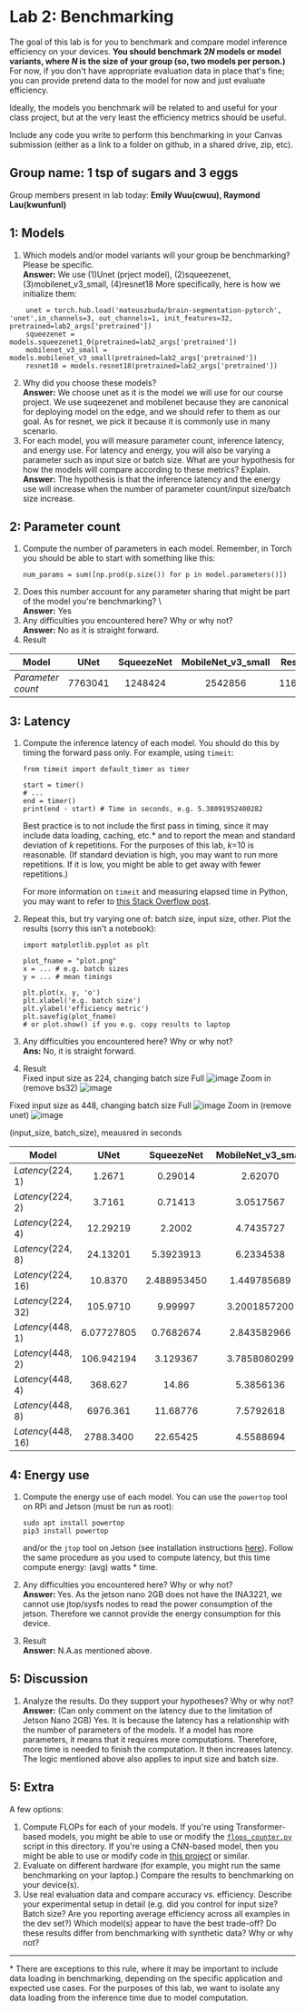 Lab 2: Benchmarking
===
The goal of this lab is for you to benchmark and compare model inference efficiency on your devices. **You should benchmark 2*N* models or model variants, where *N* is the size of your group (so, two models per person.)** For now, if you don't have appropriate evaluation data in place that's fine; you can provide pretend data to the model for now and just evaluate efficiency.

Ideally, the models you benchmark will be related to and useful for your class project, but at the very least the efficiency metrics should be useful.

Include any code you write to perform this benchmarking in your Canvas submission (either as a link to a folder on github, in a shared drive, zip, etc).

Group name: 1 tsp of sugars and 3 eggs
---
Group members present in lab today: <b>Emily Wuu(cwuu), Raymond Lau(kwunfunl)</b>


1: Models
----
1. Which models and/or model variants will your group be benchmarking? Please be specific.<br/>
<b>Answer:</b> We use (1)Unet (prject model), (2)squeezenet, (3)mobilenet_v3_small, (4)resnet18
More specifically, here is how we initialize them:
```
    unet = torch.hub.load('mateuszbuda/brain-segmentation-pytorch', 'unet',in_channels=3, out_channels=1, init_features=32, pretrained=lab2_args['pretrained'])
    squeezenet = models.squeezenet1_0(pretrained=lab2_args['pretrained'])
    mobilenet_v3_small = models.mobilenet_v3_small(pretrained=lab2_args['pretrained'])
    resnet18 = models.resnet18(pretrained=lab2_args['pretrained'])
```
2. Why did you choose these models?
<br><b>Answer:</b> We choose unet as it is the model we will use for our course project. We use suqeezenet and mobilenet because they are canonical for deploying model on the edge, and we should refer to them as our goal. As for resnet, we pick it because it is commonly use in many scenario.
3. For each model, you will measure parameter count, inference latency, and energy use. For latency and energy, you will also be varying a parameter such as input size or batch size. What are your hypothesis for how the models will compare according to these metrics? Explain.
<br><b>Answer:</b> The hypothesis is that the inference latency and the energy use will increase when the number of parameter count/input size/batch size increase.

2: Parameter count
----
1. Compute the number of parameters in each model. Remember, in Torch you should be able to start with something like this:
   ```
   num_params = sum([np.prod(p.size()) for p in model.parameters()])
   ```
2. Does this number account for any parameter sharing that might be part of the model you're benchmarking? \\
<br><b>Answer:</b> Yes
3. Any difficulties you encountered here? Why or why not?
<br><b>Answer:</b> No as it is straight forward.
4. Result<br/>
 
Model           | UNet  |SqueezeNet  | MobileNet_v3_small | ResNet18 | 
--------------- |:----------:|:---------:|:--------:|:-------:|
*Parameter count* |  7763041      | 1248424      | 2542856      | 11689512     |  


3: Latency
----
1. Compute the inference latency of each model. You should do this by timing the forward pass only. For example, using `timeit`:
    ```
    from timeit import default_timer as timer

    start = timer()
    # ...
    end = timer()
    print(end - start) # Time in seconds, e.g. 5.38091952400282
    ```
    Best practice is to not include the first pass in timing, since it may include data loading, caching, etc.* and to report the mean and standard deviation of *k* repetitions. For the purposes of this lab, *k*=10 is reasonable. (If standard deviation is high, you may want to run more repetitions. If it is low, you might be able to get away with fewer repetitions.)
    
    For more information on `timeit` and measuring elapsed time in Python, you may want to refer to [this Stack Overflow post](https://stackoverflow.com/questions/7370801/how-to-measure-elapsed-time-in-python).
2. Repeat this, but try varying one of: batch size, input size, other. Plot the results (sorry this isn't a notebook):
   ```
   import matplotlib.pyplot as plt
   
   plot_fname = "plot.png"
   x = ... # e.g. batch sizes
   y = ... # mean timings
   
   plt.plot(x, y, 'o')
   plt.xlabel('e.g. batch size')
   plt.ylabel('efficiency metric')
   plt.savefig(plot_fname)
   # or plot.show() if you e.g. copy results to laptop
   ```
3. Any difficulties you encountered here? Why or why not?
   <br><b>Ans:</b> No, it is straight forward.
4. Result<br/>
Fixed input size as 224, changing batch size
Full
![image](https://github.com/cwuu/11-767/blob/main/labs/fullbs.png)
Zoom in (remove bs32)
![image](https://github.com/cwuu/11-767/blob/main/labs/zoombs.png)

Fixed input size as 448, changing batch size
Full
![image](https://github.com/cwuu/11-767/blob/main/labs/inputfull.png)
Zoom in (remove unet)
![image](https://github.com/cwuu/11-767/blob/main/labs/inputzoom.png)


(input_size, batch_size), meausred in seconds

Model           | UNet  |SqueezeNet  | MobileNet_v3_small | ResNet18 | 
--------------- |:----------:|:---------:|:--------:|:-------:|
*Latency*(224, 1) |  1.2671     | 0.29014      | 2.62070      | 0.387337    |  
*Latency*(224, 2) |  3.7161    | 0.71413     | 3.0517567     |  0.7201054    |  
*Latency*(224, 4) |  12.29219    | 2.2002     | 4.7435727     |  4.36507    |   
*Latency*(224, 8) |  24.13201    | 5.3923913     | 6.2334538     |  13.8161282    |  
*Latency*(224, 16) |  10.8370    | 2.488953450     | 1.449785689     |  2.90050734299    | 
*Latency*(224, 32) |  105.9710    | 9.99997    | 3.2001857200    |  5.739008712999    |
*Latency*(448, 1) |  6.07727805     |0.7682674      | 2.843582966      | 1.037830321   |  
*Latency*(448, 2) |  106.942194    | 3.129367     | 3.7858080299     |  5.31977    | 
*Latency*(448, 4) |  368.627    |  14.86     | 5.3856136     |  13.54240625    |   
*Latency*(448, 8) |  6976.361    | 11.68776    | 7.5792618     |  24.40143    |  
*Latency*(448, 16) |  2788.3400    | 22.65425    | 4.5588694     |  2.90050734299    | 

4: Energy use
----
1. Compute the energy use of each model. You can use the `powertop` tool on RPi and Jetson (must be run as root):
    ```
    sudo apt install powertop
    pip3 install powertop
    ```
    and/or the `jtop` tool on Jetson (see installation instructions [here](https://github.com/rbonghi/jetson_stats/)). Follow the same procedure as you used to compute latency, but this time compute energy: (avg) watts * time.

2. Any difficulties you encountered here? Why or why not?
<br><b>Answer: </b>Yes. As the jetson nano 2GB does not have the INA3221, we cannot use jtop/sysfs nodes to read the power consumption of the jetson. Therefore we cannot provide the energy consumption for this device.

3. Result
<br><b>Answer:</b> N.A.as mentioned above.

5: Discussion
----
1. Analyze the results. Do they support your hypotheses? Why or why not? 
<br><b>Answer:</b> (Can only comment on the latency due to the limitation of Jetson Nano 2GB) Yes. It is because the latency has a relationship with the number of parameters of the models. If a model has more parameters, it means that it requires more computations. Therefore, more time is needed to finish the computation. It then increases latency. <br>
The logic mentioned above also applies to input size and batch size.

5: Extra
----
A few options:
1. Compute FLOPs for each of your models. If you're using Transformer-based models, you might be able to use or modify the [`flops_counter.py`]() script in this directory. If you're using a CNN-based model, then you might be able to use or modify code in [this project](https://github.com/1adrianb/pytorch-estimate-flops) or similar. 
2. Evaluate on different hardware (for example, you might run the same benchmarking on your laptop.) Compare the results to benchmarking on your device(s).
3. Use real evaluation data and compare accuracy vs. efficiency. Describe your experimental setup in detail (e.g. did you control for input size? Batch size? Are you reporting average efficiency across all examples in the dev set?) Which model(s) appear to have the best trade-off? Do these results differ from benchmarking with synthetic data? Why or why not?

----
\* There are exceptions to this rule, where it may be important to include data loading in benchmarking, depending on the specific application and expected use cases. For the purposes of this lab, we want to isolate any data loading from the inference time due to model computation.
